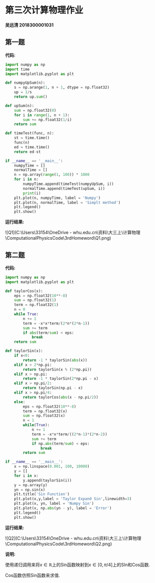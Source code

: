 # 第三次计算物理作业

**吴远清 2018300001031**

## 第一题

**代码:**

```python
import numpy as np
import time
import matplotlib.pyplot as plt

def numpyUpSum(n):
    s = np.arange(1, n + 1, dtype = np.float32)
    up = 1/s
    return up.sum()

def upSum(n):
    sum = np.float32(0)
    for i in range(1, n + 1):
        sum += np.float32(1/i)
    return sum

def timeTest(func, n):
    st = time.time()
    func(n)
    ed = time.time()
    return ed-st

if __name__ == '__main__':
    numpyTime = []
    normalTime = []
    n = np.array(range(1, 100)) * 1000
    for i in n:
        numpyTime.append(timeTest(numpyUpSum, i))
        normalTime.append(timeTest(upSum, i))
        print(i)
    plt.plot(n, numpyTime, label = 'Numpy')
    plt.plot(n, normalTime, label = 'Simplt method')
    plt.legend()
    plt.show()
```

**运行结果:**

![Q1](C:\Users\33154\OneDrive - whu.edu.cn\资料\大三上\计算物理\ComputationalPhysicsCode\3rdHomeword\Q1.png)

## 第二题

**代码:**

```python
import numpy as np
import matplotlib.pyplot as plt

def taylorCos(x):
    eps = np.float32(10**-8)
    sum = np.float32(1)
    term = np.float32(1)
    n = 0
    while True:
        n += 1
        term = -x*x*term/(2*n*(2*n-1))
        sum += term
        if abs(term/sum) < eps:
            break
    return sum

def taylorSin(x):
    if x<0:
        return -1 * taylorSin(abs(x))
    elif x > 2*np.pi:
        return taylorSin(x % (2*np.pi))
    elif x > np.pi:
        return -1 * taylorSin(2*np.pi - x)
    elif x > np.pi/2:
        return taylorSin(np.pi - x)
    elif x > np.pi/4:
        return taylorCos(abs(x - np.pi/2))
    else:
        eps = np.float32(10**-8)
        term = np.float32(x)
        sum = np.float32(x)
        n = 1
        while(True):
            n += 1
            term = -x*x*term/((2*n-1)*(2*n-2))
            sum += term
            if np.abs(term/sum) < eps:
                break
        return sum

if __name__ == '__main__':
    x = np.linspace(0.001, 100, 10000)
    y = []
    for i in x:
        y.append(taylorSin(i))
    y = np.array(y)
    yn = np.sin(x)
    plt.title('Sin Function')
    plt.plot(x,y,label = 'Taylor Expand Sin',linewidth=3)
    plt.plot(x, yn, label = 'Numpy Sin')
    plt.plot(x, np.abs(yn - y), label = 'Error')
    plt.legend()
    plt.show()
```

**运行结果:**

![Q2](C:\Users\33154\OneDrive - whu.edu.cn\资料\大三上\计算物理\ComputationalPhysicsCode\3rdHomeword\Q2.png)

**说明:**

使用递归调用来将$x\in\mathbb{R}$上的Sin函数映射到$x\in[0,\pi/4]$上的SIn和Cos函数.

Cos函数仿照Sin函数来求值.
